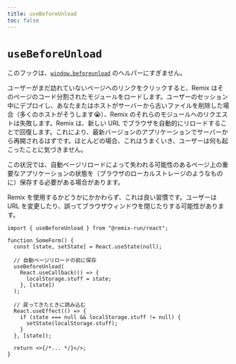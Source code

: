 ```yaml
---
title: useBeforeUnload
toc: false
---
```


# `useBeforeUnload`

このフックは、[`window.beforeunload`][window_before_unload] のヘルパーにすぎません。

ユーザーがまだ訪れていないページへのリンクをクリックすると、Remix はそのページのコード分割されたモジュールをロードします。ユーザーのセッション中にデプロイし、あなたまたはホストがサーバーから古いファイルを削除した場合（多くのホストがそうします😭）、Remix のそれらのモジュールへのリクエストは失敗します。Remix は、新しい URL でブラウザを自動的にリロードすることで回復します。これにより、最新バージョンのアプリケーションでサーバーから再開されるはずです。ほとんどの場合、これはうまくいき、ユーザーは何も起こったことに気づきません。

この状況では、自動ページリロードによって失われる可能性のあるページ上の重要なアプリケーションの状態を（ブラウザのローカルストレージのようなものに）保存する必要がある場合があります。

Remix を使用するかどうかにかかわらず、これは良い習慣です。ユーザーは URL を変更したり、誤ってブラウザウィンドウを閉じたりする可能性があります。

```tsx lines=[1,7-11]
import { useBeforeUnload } from "@remix-run/react";

function SomeForm() {
  const [state, setState] = React.useState(null);

  // 自動ページリロードの前に保存
  useBeforeUnload(
    React.useCallback(() => {
      localStorage.stuff = state;
    }, [state])
  );

  // 戻ってきたときに読み込む
  React.useEffect(() => {
    if (state === null && localStorage.stuff != null) {
      setState(localStorage.stuff);
    }
  }, [state]);

  return <>{/*... */}</>;
}
```

[window_before_unload]: https://developer.mozilla.org/en-US/docs/Web/API/Window/beforeunload_event
